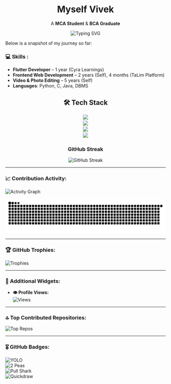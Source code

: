 <div align="center">

# Myself Vivek
A **MCA Student** & **BCA Graduate**

<p>
  <img src="https://readme-typing-svg.demolab.com?font=Fira+Code&pause=1000&color=00F7FF&center=true&vCenter=true&width=435&lines=Web+%26+Flutter+App+Developer;W+E+L+C+O+M+E;" alt="Typing SVG" />
</p>
</div>


Below is a snapshot of my journey so far:
### 💻 Skills :

- **Flutter Developer** – 1 year (Cyra Learnings)
- **Frontend Web Development** – 2 years (Self), 4 months (TaLim Platform)
- **Video & Photo Editing** – 5 years (Self)
- **Languages**: Python, C, Java, DBMS

<h2 align="center">🛠 Tech Stack</h2>
<p align="center">
  <img src="https://skillicons.dev/icons?i=html,css,javascript,c,react" /><br>
  <img src="https://skillicons.dev/icons?i=firebase,java,php,python" /><br>
  <img src="https://skillicons.dev/icons?i=git,dart,mysql" /><br>
  <img src="https://skillicons.dev/icons?i=flutter" />
</p>


<div align="center">

###  GitHub Streak
<img src="https://streak-stats.demolab.com/?user=Vivek-k001&theme=dark&hide_border=true" alt="GitHub Streak" />

</div>

---


### 📈 Contribution Activity:
![Activity Graph](https://github-readme-activity-graph.vercel.app/graph?username=Vivek-k001&theme=react-dark)


![snake gif](https://github.com/Vivek-k001/Vivek-k001/blob/output/github-snake-dark.svg)




<!--![GitHub Contributions](https://ghchart.rshah.org/Vivek-k001?theme=dark) -->

---

### 🏆 GitHub Trophies:
![Trophies](https://github-profile-trophy.vercel.app/?username=Vivek-k001&theme=radical&no-frame=false&no-bg=false&margin-w=4)

---

### 🎯 Additional Widgets:
- **👁 Profile Views:**  
  ![Views](https://komarev.com/ghpvc/?username=Vivek-k001&color=blue)

---

### 🔝 Top Contributed Repositories:
![Top Repos](https://github-contributor-stats.vercel.app/api?username=Vivek-k001&limit=5&theme=dark&combine_all_yearly_contributions=true)

---

### 🎖 GitHub Badges:
![YOLO](https://img.shields.io/badge/YOLO-%23FFD700.svg?style=for-the-badge&logo=github&logoColor=black)  
![2 Peas](https://img.shields.io/badge/2%20Peas-%2300FF7F.svg?style=for-the-badge&logo=github&logoColor=black)  
![Pull Shark](https://img.shields.io/badge/Pull%20Shark-%23007FFF.svg?style=for-the-badge&logo=github&logoColor=white)  
![Quickdraw](https://img.shields.io/badge/Quickdraw-%23FF4500.svg?style=for-the-badge&logo=github&logoColor=white)  



